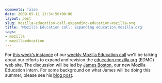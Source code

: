 ```yaml
---
comments: false
date: 2009-05-11 13:34:50+00:00
layout: post
slug: mozilla-education-call-expanding-education-mozilla-org
title: 'Mozilla Education call: Expanding education.mozilla.org'
tags:
- mozilla
- mozillaeducation
---
```


For [this week’s instance](https://wiki.mozilla.org/Education/StatusMeetings/2009-05-11) of our [weekly Mozilla Education call](https://wiki.mozilla.org/Education/StatusMeetings) we'll be talking about our efforts to expand and revision the [education.mozilla.org](http://education.mozilla.org/) (EDMO) web site. The discussion will be led by [James Boston](http://jamesboston.ca/cms/), our new Mozilla Education intern. For some background on what James will be doing this summer, please see his [blog post](http://jamesboston.ca/cms/?q=node/123).

